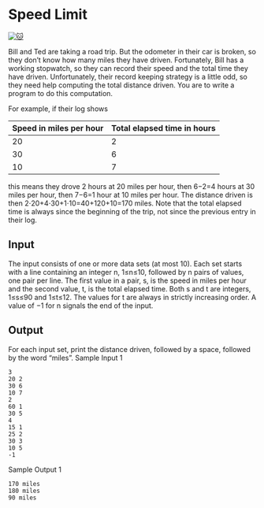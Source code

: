 # Speed Limit

[![:cat:](https://open.kattis.com/favicon)](https://open.kattis.com/problems/speedlimit)

Bill and Ted are taking a road trip. But the odometer in their car is broken, so they don’t know how many miles they have driven. Fortunately, Bill has a working stopwatch, so they can record their speed and the total time they have driven. Unfortunately, their record keeping strategy is a little odd, so they need help computing the total distance driven. You are to write a program to do this computation.

For example, if their log shows

| Speed in miles per hour | Total elapsed time in hours |
| ---- | ---- |
| 20 | 2 | 
| 30 | 6 |
| 10 | 7 |

this means they drove 2 hours at 20 miles per hour, then 6−2=4 hours at 30 miles per hour, then 7−6=1 hour at 10 miles per hour. The distance driven is then 2⋅20+4⋅30+1⋅10=40+120+10=170 miles. Note that the total elapsed time is always since the beginning of the trip, not since the previous entry in their log.

## Input

The input consists of one or more data sets (at most 10). Each set starts with a line containing an integer n, 1≤n≤10, followed by n pairs of values, one pair per line. The first value in a pair, s, is the speed in miles per hour and the second value, t, is the total elapsed time. Both s and t are integers, 1≤s≤90 and 1≤t≤12. The values for t are always in strictly increasing order. A value of −1 for n signals the end of the input.

## Output

For each input set, print the distance driven, followed by a space, followed by the word “miles”.
Sample Input 1
```
3
20 2
30 6
10 7
2
60 1
30 5
4
15 1
25 2
30 3
10 5
-1
```
Sample Output 1
```	
170 miles
180 miles
90 miles
```
